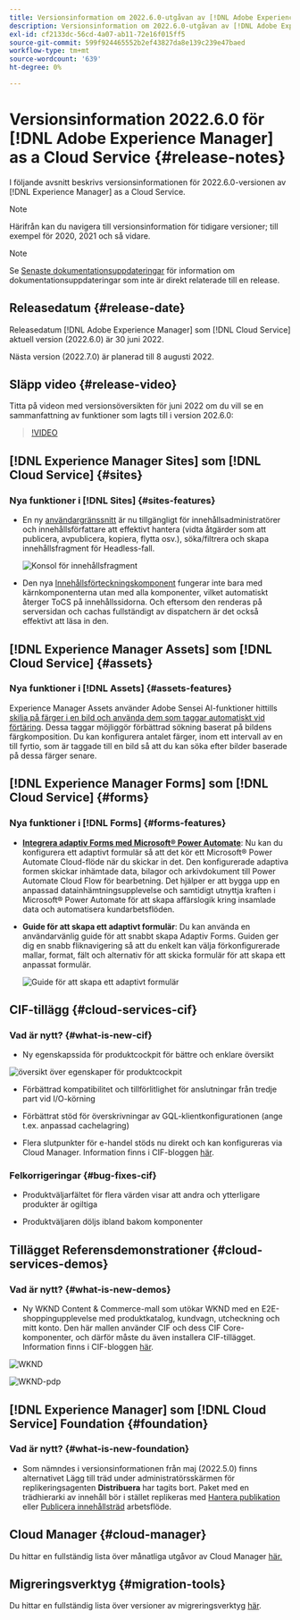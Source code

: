 ```yaml
---
title: Versionsinformation om 2022.6.0-utgåvan av [!DNL Adobe Experience Manager] as a Cloud Service.
description: Versionsinformation om 2022.6.0-utgåvan av [!DNL Adobe Experience Manager] as a Cloud Service.
exl-id: cf2133dc-56cd-4a07-ab11-72e16f015ff5
source-git-commit: 599f924465552b2ef43827da8e139c239e47baed
workflow-type: tm+mt
source-wordcount: '639'
ht-degree: 0%

---
```


# Versionsinformation 2022.6.0 för [!DNL Adobe Experience Manager] as a Cloud Service {#release-notes}

I följande avsnitt beskrivs versionsinformationen för 2022.6.0-versionen av [!DNL Experience Manager] as a Cloud Service.

>[!NOTE]
>
>Härifrån kan du navigera till versionsinformation för tidigare versioner; till exempel för 2020, 2021 och så vidare.

>[!NOTE]
>
>Se [Senaste dokumentationsuppdateringar](https://experienceleague.adobe.com/docs/experience-manager-release-information/aem-release-updates/doc-updates/documentation-updates.html) för information om dokumentationsuppdateringar som inte är direkt relaterade till en release.

## Releasedatum {#release-date}

Releasedatum [!DNL Adobe Experience Manager] som [!DNL Cloud Service] aktuell version (2022.6.0) är 30 juni 2022.

Nästa version (2022.7.0) är planerad till 8 augusti 2022.

## Släpp video {#release-video}

Titta på videon med versionsöversikten för juni 2022 om du vill se en sammanfattning av funktioner som lagts till i version 202.6.0:

>[!VIDEO](https://video.tv.adobe.com/v/344308/?quality=12)

## [!DNL Experience Manager Sites] som [!DNL Cloud Service] {#sites}

### Nya funktioner i [!DNL Sites] {#sites-features}

* En ny [användargränssnitt](/help/sites-cloud/administering/content-fragments/content-fragments-console.md) är nu tillgängligt för innehållsadministratörer och innehållsförfattare att effektivt hantera (vidta åtgärder som att publicera, avpublicera, kopiera, flytta osv.), söka/filtrera och skapa innehållsfragment för Headless-fall.

   ![Konsol för innehållsfragment](/help/release-notes/assets/cf-ui.png)

* Den nya [Innehållsförteckningskomponent](https://experienceleague.adobe.com/docs/experience-manager-core-components/using/components/tableofcontents.html) fungerar inte bara med kärnkomponenterna utan med alla komponenter, vilket automatiskt återger ToCS på innehållssidorna. Och eftersom den renderas på serversidan och cachas fullständigt av dispatchern är det också effektivt att läsa in den.

## [!DNL Experience Manager Assets] som [!DNL Cloud Service] {#assets}

### Nya funktioner i [!DNL Assets] {#assets-features}

Experience Manager Assets använder Adobe Sensei AI-funktioner hittills [skilja på färger i en bild och använda dem som taggar automatiskt vid förtäring](/help/assets/color-tag-images.md). Dessa taggar möjliggör förbättrad sökning baserat på bildens färgkomposition. Du kan konfigurera antalet färger, inom ett intervall av en till fyrtio, som är taggade till en bild så att du kan söka efter bilder baserade på dessa färger senare.

## [!DNL Experience Manager Forms] som [!DNL Cloud Service] {#forms}

### Nya funktioner i [!DNL Forms] {#forms-features}

* **[Integrera adaptiv Forms med Microsoft® Power Automate](/help/forms/forms-microsoft-power-automate-integration.md)**: Nu kan du konfigurera ett adaptivt formulär så att det kör ett Microsoft® Power Automate Cloud-flöde när du skickar in det. Den konfigurerade adaptiva formen skickar inhämtade data, bilagor och arkivdokument till Power Automate Cloud Flow för bearbetning. Det hjälper er att bygga upp en anpassad datainhämtningsupplevelse och samtidigt utnyttja kraften i Microsoft® Power Automate för att skapa affärslogik kring insamlade data och automatisera kundarbetsflöden.

* **Guide för att skapa ett adaptivt formulär**: Du kan använda en användarvänlig guide för att snabbt skapa Adaptiv Forms. Guiden ger dig en snabb fliknavigering så att du enkelt kan välja förkonfigurerade mallar, format, fält och alternativ för att skicka formulär för att skapa ett anpassat formulär.

   ![Guide för att skapa ett adaptivt formulär](/help/release-notes/assets/wizard.png)

## CIF-tillägg {#cloud-services-cif}

### Vad är nytt? {#what-is-new-cif}

* Ny egenskapssida för produktcockpit för bättre och enklare översikt

![översikt över egenskaper för produktcockpit](/help/assets/CIF/product_cockpit_properties_overview.png)

* Förbättrad kompatibilitet och tillförlitlighet för anslutningar från tredje part vid I/O-körning

* Förbättrat stöd för överskrivningar av GQL-klientkonfigurationen (ange t.ex. anpassad cachelagring)

* Flera slutpunkter för e-handel stöds nu direkt och kan konfigureras via Cloud Manager. Information finns i CIF-bloggen [här](https://medium.com/adobetech/use-aem-as-a-cloud-service-with-multiple-adobe-commerce-systems-9295612a9554).


### Felkorrigeringar {#bug-fixes-cif}

* Produktväljarfältet för flera värden visar att andra och ytterligare produkter är ogiltiga

* Produktväljaren döljs ibland bakom komponenter

## Tillägget Referensdemonstrationer {#cloud-services-demos}

### Vad är nytt? {#what-is-new-demos}

* Ny WKND Content &amp; Commerce-mall som utökar WKND med en E2E-shoppingupplevelse med produktkatalog, kundvagn, utcheckning och mitt konto. Den här mallen använder CIF och dess CIF Core-komponenter, och därför måste du även installera CIF-tillägget. Information finns i CIF-bloggen [här](https://medium.com/adobetech/learn-how-to-create-a-shoppable-experience-with-the-new-wknd-reference-site-and-cif-b3b2c161f67e).

![WKND](/help/assets/CIF/wknd_shop.png)

![WKND-pdp](/help/assets/CIF/wknd_pdp.png)

## [!DNL Experience Manager] som [!DNL Cloud Service] Foundation {#foundation}

### Vad är nytt? {#what-is-new-foundation}

* Som nämndes i versionsinformationen från maj (2022.5.0) finns alternativet Lägg till träd under administratörsskärmen för replikeringsagenten **Distribuera** har tagits bort. Paket med en trädhierarki av innehåll bör i stället replikeras med [Hantera publikation](/help/operations/replication.md#manage-publication) eller [Publicera innehållsträd](/help/operations/replication.md#manage-publication#publish-content-tree-workflow) arbetsflöde.

## Cloud Manager {#cloud-manager}

Du hittar en fullständig lista över månatliga utgåvor av Cloud Manager [här.](/help/implementing/cloud-manager/release-notes/current.md)

## Migreringsverktyg {#migration-tools}

Du hittar en fullständig lista över versioner av migreringsverktyg [här](/help/journey-migration/release-notes/release-notes-migration-tools-current.md).
